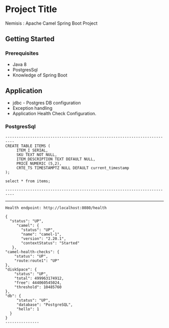 # Project Title
Nemisis : Apache Camel Spring Boot Project

## Getting Started



### Prerequisites

- Java 8
- PostgresSql
- Knowledge of Spring Boot
 
 ## Application
-  jdbc -  Postgres DB configuration
-  Exception handling
-  Application Health Check Configuration.


### PostgresSql
```
--------------------------------------------------------------------------
CREATE TABLE ITEMS (
     ITEM_I SERIAL,
     SKU TEXT NOT NULL,
     ITEM_DESCRIPTION TEXT DEFAULT NULL,
     PRICE NUMERIC (5,2),
     CRTE_TS TIMESTAMPTZ NULL DEFAULT current_timestamp
);

select * from items;

--------------------------------------------------------------------------
```
-------------------------------------------------------------------------
```
Health endpoint: http://localhost:8080/health

{
  "status": "UP",
     "camel": {
       "status": "UP",
       "name": "camel-1",
       "version": "2.20.1",
       "contextStatus": "Started"
   },
"camel-health-checks": {
    "status": "UP",
    "route:route1": "UP"
},
"diskSpace": {
    "status": "UP",
    "total": 499963174912,
    "free": 444060545024,
    "threshold": 10485760
},
"db": {
     "status": "UP",
     "database": "PostgreSQL",
     "hello": 1
  }
}
---------------
```
